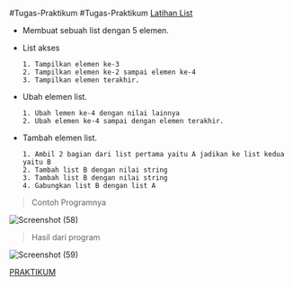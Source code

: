 #Tugas-Praktikum
#Tugas-Praktikum
[Latihan List](url)

- Membuat sebuah list dengan 5 elemen.
- List akses

      1. Tampilkan elemen ke-3
      2. Tampilkan elemen ke-2 sampai elemen ke-4
      3. Tampilkan elemen terakhir.
      
- Ubah elemen list.

      1. Ubah lemen ke-4 dengan nilai lainnya
      2. Ubah elemen ke-4 sampai dengan elemen terakhir.
      
- Tambah elemen list.

      1. Ambil 2 bagian dari list pertama yaitu A jadikan ke list kedua yaitu B
      2. Tambah list B dengan nilai string
      3. Tambah list B dengan nilai string
      4. Gabungkan list B dengan list A


> Contoh Programnya


![Screenshot (58)](https://user-images.githubusercontent.com/56834389/69471520-90b07c80-0dd2-11ea-823b-32f7fa0275b3.png)


> Hasil dari program


![Screenshot (59)](https://user-images.githubusercontent.com/56834389/69471646-13860700-0dd4-11ea-8d82-84224eb7b34e.png)


[PRAKTIKUM](url)

